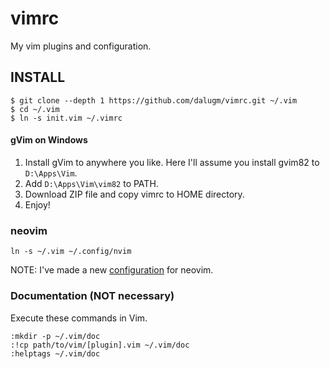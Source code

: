 # vimrc

My vim plugins and configuration.

## INSTALL

    $ git clone --depth 1 https://github.com/dalugm/vimrc.git ~/.vim
    $ cd ~/.vim
    $ ln -s init.vim ~/.vimrc

#### gVim on Windows

1. Install gVim to anywhere you like. Here I'll assume you install gvim82 to
   `D:\Apps\Vim`.
2. Add `D:\Apps\Vim\vim82` to PATH.
3. Download ZIP file and copy vimrc to HOME directory.
4. Enjoy!

### neovim

    ln -s ~/.vim ~/.config/nvim

NOTE: I've made a new [configuration](https://github.com/dalugm/nvimrc) for neovim.

### Documentation (NOT necessary)

Execute these commands in Vim.

    :mkdir -p ~/.vim/doc
    :!cp path/to/vim/[plugin].vim ~/.vim/doc
    :helptags ~/.vim/doc
